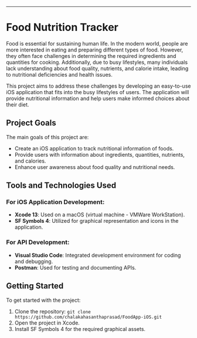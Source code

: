 ---

# Food Nutrition Tracker

Food is essential for sustaining human life. In the modern world, people are more interested in eating and preparing different types of food. However, they often face challenges in determining the required ingredients and quantities for cooking. Additionally, due to busy lifestyles, many individuals lack understanding about food quality, nutrients, and calorie intake, leading to nutritional deficiencies and health issues.

This project aims to address these challenges by developing an easy-to-use iOS application that fits into the busy lifestyles of users. The application will provide nutritional information and help users make informed choices about their diet.

## Project Goals

The main goals of this project are:

- Create an iOS application to track nutritional information of foods.
- Provide users with information about ingredients, quantities, nutrients, and calories.
- Enhance user awareness about food quality and nutritional needs.

## Tools and Technologies Used

### For iOS Application Development:

- **Xcode 13**: Used on a macOS (virtual machine - VMWare WorkStation).
- **SF Symbols 4**: Utilized for graphical representation and icons in the application.

### For API Development:

- **Visual Studio Code**: Integrated development environment for coding and debugging.
- **Postman**: Used for testing and documenting APIs.

## Getting Started

To get started with the project:

1. Clone the repository: `git clone https://github.com/chalakahasanthaprasad/FoodApp-iOS.git` 
2. Open the project in Xcode.
3. Install SF Symbols 4 for the required graphical assets.

